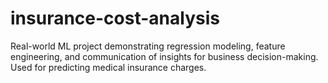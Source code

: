 # insurance-cost-analysis
Real-world ML project demonstrating regression modeling, feature engineering, and communication of insights for business decision-making. Used for predicting medical insurance charges.

